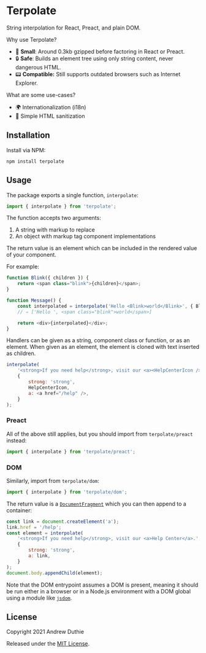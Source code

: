 # Terpolate

String interpolation for React, Preact, and plain DOM.

Why use Terpolate?

- 🔬 **Small**: Around 0.3kb gzipped before factoring in React or Preact.
- 🔒 **Safe**: Builds an element tree using only string content, never dangerous HTML.
- 📟 **Compatible:** Still supports outdated browsers such as Internet Explorer.

What are some use-cases?

- 🌍 Internationalization (i18n)
- 🧼 Simple HTML sanitization

## Installation

Install via NPM:

```
npm install terpolate
```

## Usage

The package exports a single function, `interpolate`:

```js
import { interpolate } from 'terpolate';
```

The function accepts two arguments:

1. A string with markup to replace
2. An object with markup tag component implementations

The return value is an element which can be included in the rendered value of your component.

For example:

```js
function Blink({ children }) {
	return <span class="blink">{children}</span>;
}

function Message() {
	const interpolated = interpolate('Hello <Blink>world</Blink>', { Blink });
	// ⇒ ['Hello ', <span class="blink">world</span>]

	return <div>{interpolated}</div>;
}
```

Handlers can be given as a string, component class or function, or as an element. When given as an element, the element is cloned with text inserted as children.

```js
interpolate(
	'<strong>If you need help</strong>, visit our <a><HelpCenterIcon /> Help Center</a>.',
	{
		strong: 'strong',
		HelpCenterIcon,
		a: <a href="/help" />,
	}
);
```

### Preact

All of the above still applies, but you should import from `terpolate/preact` instead:

```js
import { interpolate } from 'terpolate/preact';
```

### DOM

Similarly, import from `terpolate/dom`:

```js
import { interpolate } from 'terpolate/dom';
```

The return value is a [`DocumentFragment`](https://developer.mozilla.org/en-US/docs/Web/API/DocumentFragment) which you can then append to a container:

```js
const link = document.createElement('a');
link.href = '/help';
const element = interpolate(
	'<strong>If you need help</strong>, visit our <a>Help Center</a>.',
	{
		strong: 'strong',
		a: link,
	}
);
document.body.appendChild(element);
```

Note that the DOM entrypoint assumes a DOM is present, meaning it should be run either in a browser or in a Node.js environment with a DOM global using a module like [`jsdom`](https://www.npmjs.com/package/jsdom).

## License

Copyright 2021 Andrew Duthie

Released under the [MIT License](./LICENSE.md).

